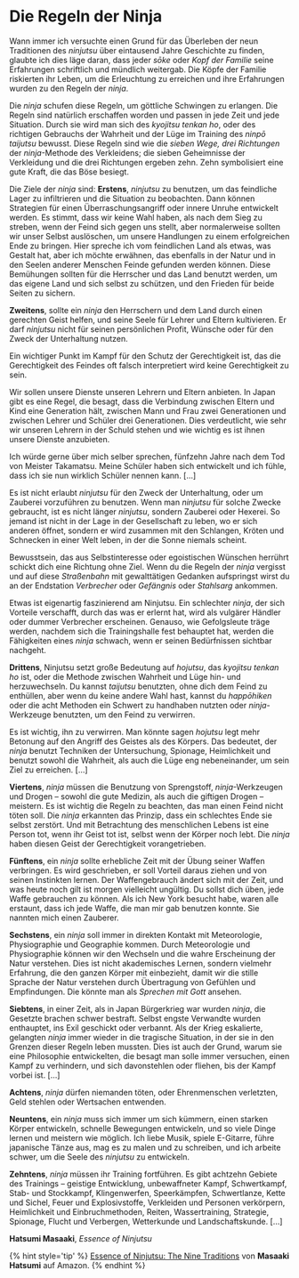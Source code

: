 # Die Regeln der Ninja



Wann immer ich versuchte einen Grund für das Überleben der neun Traditionen des *ninjutsu* über eintausend Jahre Geschichte zu finden, glaubte ich dies läge daran, dass jeder *sōke* oder *Kopf der Familie* seine Erfahrungen schriftlich und mündlich weitergab. Die Köpfe der Familie riskierten ihr Leben, um die Erleuchtung zu erreichen und ihre Erfahrungen wurden zu den Regeln der *ninja*.

Die *ninja* schufen diese Regeln, um göttliche Schwingen zu erlangen. Die Regeln sind natürlich erschaffen worden und passen in jede Zeit und jede Situation. Durch sie wird man sich des *kyojitsu tenkan ho*, oder des richtigen Gebrauchs der Wahrheit und der Lüge im Training des *ninpō taijutsu* bewusst. Diese Regeln sind wie die *sieben Wege, drei Richtungen* der *ninja*-Methode des Verkleidens; die sieben Geheimnisse der Verkleidung und die drei Richtungen ergeben zehn. Zehn symbolisiert eine gute Kraft, die das Böse besiegt.

Die Ziele der *ninja* sind: **Erstens**, *ninjutsu* zu benutzen, um das feindliche Lager zu infiltrieren und die Situation zu beobachten. Dann können Strategien für einen Überraschungsangriff oder innere Unruhe entwickelt werden. Es stimmt, dass wir keine Wahl haben, als nach dem Sieg zu streben, wenn der Feind sich gegen uns stellt, aber normalerweise sollten wir unser Selbst auslöschen, um unsere Handlungen zu einem erfolgreichen Ende zu bringen. Hier spreche ich vom feindlichen Land als etwas, was Gestalt hat, aber ich möchte erwähnen, das ebenfalls in der Natur und in den Seelen anderer Menschen Feinde gefunden werden können. Diese Bemühungen sollten für die Herrscher und das Land benutzt werden, um das eigene Land und sich selbst zu schützen, und den Frieden für beide Seiten zu sichern.

**Zweitens**, sollte ein *ninja* den Herrschern und dem Land durch einen gerechten Geist helfen, und seine Seele für Lehrer und Eltern kultivieren. Er darf *ninjutsu* nicht für seinen persönlichen Profit, Wünsche oder für den Zweck der Unterhaltung nutzen.

Ein wichtiger Punkt im Kampf für den Schutz der Gerechtigkeit ist, das die Gerechtigkeit des Feindes oft falsch interpretiert wird keine Gerechtigkeit zu sein.

Wir sollen unsere Dienste unseren Lehrern und Eltern anbieten. In Japan gibt es eine Regel, die besagt, dass die Verbindung zwischen Eltern und Kind eine Generation hält, zwischen Mann und Frau zwei Generationen und zwischen Lehrer und Schüler drei Generationen. Dies verdeutlicht, wie sehr wir unseren Lehrern in der Schuld stehen und wie wichtig es ist ihnen unsere Dienste anzubieten.

Ich würde gerne über mich selber sprechen, fünfzehn Jahre nach dem Tod von Meister Takamatsu. Meine Schüler haben sich entwickelt und ich fühle, dass ich sie nun wirklich Schüler nennen kann. […]

Es ist nicht erlaubt *ninjutsu* für den Zweck der Unterhaltung, oder um Zauberei vorzuführen zu benutzen. Wenn man *ninjutsu* für solche Zwecke gebraucht, ist es nicht länger *ninjutsu*, sondern Zauberei oder Hexerei. So jemand ist nicht in der Lage in der Gesellschaft zu leben, wo er sich anderen öffnet, sondern er wird zusammen mit den Schlangen, Kröten und Schnecken in einer Welt leben, in der die Sonne niemals scheint.

Bewusstsein, das aus Selbstinteresse oder egoistischen Wünschen herrührt schickt dich eine Richtung ohne Ziel. Wenn du die Regeln der *ninja* vergisst und auf diese *Straßenbahn* mit gewalttätigen Gedanken aufspringst wirst du an der Endstation *Verbrecher* oder *Gefängnis* oder *Stahlsarg* ankommen.

Etwas ist eigenartig faszinierend am Ninjutsu. Ein schlechter *ninja*, der sich Vorteile verschafft, durch das was er erlernt hat, wird als vulgärer Händler oder dummer Verbrecher erscheinen. Genauso, wie Gefolgsleute träge werden, nachdem sich die Trainingshalle fest behauptet hat, werden die Fähigkeiten eines *ninja* schwach, wenn er seinen Bedürfnissen sichtbar nachgeht.

**Drittens**, Ninjutsu setzt große Bedeutung auf *hojutsu*, das *kyojitsu tenkan ho* ist, oder die Methode zwischen Wahrheit und Lüge hin- und herzuwechseln. Du kannst *taijutsu* benutzten, ohne dich dem Feind zu enthüllen, aber wenn du keine andere Wahl hast, kannst du *happōhiken* oder die acht Methoden ein Schwert zu handhaben nutzten oder *ninja*-Werkzeuge benutzten, um den Feind zu verwirren.

Es ist wichtig, ihn zu verwirren. Man könnte sagen *hojutsu* legt mehr Betonung auf den Angriff des Geistes als des Körpers. Das bedeutet, der *ninja* benutzt Techniken der Untersuchung, Spionage, Heimlichkeit und benutzt sowohl die Wahrheit, als auch die Lüge eng nebeneinander, um sein Ziel zu erreichen. […]

**Viertens**, *ninja* müssen die Benutzung von Sprengstoff, *ninja*-Werkzeugen und Drogen – sowohl die gute Medizin, als auch die giftigen Drogen – meistern. Es ist wichtig die Regeln zu beachten, das man einen Feind nicht töten soll. Die *ninja* erkannten das Prinzip, dass ein schlechtes Ende sie selbst zerstört. Und mit Betrachtung des menschlichen Lebens ist eine Person tot, wenn ihr Geist tot ist, selbst wenn der Körper noch lebt. Die *ninja* haben diesen Geist der Gerechtigkeit vorangetrieben.

**Fünftens**, ein *ninja* sollte erhebliche Zeit mit der Übung seiner Waffen verbringen. Es wird geschrieben, er soll Vorteil daraus ziehen und von seinen Instinkten lernen. Der Waffengebrauch ändert sich mit der Zeit, und was heute noch gilt ist morgen vielleicht ungültig. Du sollst dich üben, jede Waffe gebrauchen zu können. Als ich New York besucht habe, waren alle erstaunt, dass ich jede Waffe, die man mir gab benutzen konnte. Sie nannten mich einen Zauberer.

**Sechstens**, ein *ninja* soll immer in direkten Kontakt mit Meteorologie, Physiographie und Geographie kommen. Durch Meteorologie und Physiographie können wir den Wechseln und die wahre Erscheinung der Natur verstehen. Dies ist nicht akademisches Lernen, sondern vielmehr Erfahrung, die den ganzen Körper mit einbezieht, damit wir die stille Sprache der Natur verstehen durch Übertragung von Gefühlen und Empfindungen. Die könnte man als *Sprechen mit Gott* ansehen.

**Siebtens**, in einer Zeit, als in Japan Bürgerkrieg war wurden *ninja*, die Gesetzte brachen schwer bestraft. Selbst engste Verwandte wurden enthauptet, ins Exil geschickt oder verbannt. Als der Krieg eskalierte, gelangten *ninja* immer wieder in die tragische Situation, in der sie in den Grenzen dieser Regeln leben mussten. Dies ist auch der Grund, warum sie eine Philosophie entwickelten, die besagt man solle immer versuchen, einen Kampf zu verhindern, und sich davonstehlen oder fliehen, bis der Kampf vorbei ist. […]

**Achtens**, *ninja* dürfen niemanden töten, oder Ehrenmenschen verletzten, Geld stehlen oder Wertsachen entwenden.

**Neuntens**, ein *ninja* muss sich immer um sich kümmern, einen starken Körper entwickeln, schnelle Bewegungen entwickeln, und so viele Dinge lernen und meistern wie möglich. Ich liebe Musik, spiele E-Gitarre, führe japanische Tänze aus, mag es zu malen und zu schreiben, und ich arbeite schwer, um die Seele des *ninjutsu* zu entwickeln.

**Zehntens**, *ninja* müssen ihr Training fortführen. Es gibt achtzehn Gebiete des Trainings – geistige Entwicklung, unbewaffneter Kampf, Schwertkampf, Stab- und Stockkampf, Klingenwerfen, Speerkämpfen, Schwertlanze, Kette und Sichel, Feuer und Explosivstoffe, Verkleiden und Personen verkörpern, Heimlichkeit und Einbruchmethoden, Reiten, Wassertraining, Strategie, Spionage, Flucht und Verbergen, Wetterkunde und Landschaftskunde. […]

**Hatsumi Masaaki**, <cite>Essence of Ninjutsu</cite>

{% hint style='tip' %}
[Essence of Ninjutsu: The Nine Traditions](https://www.amazon.de/gp/product/0809247240?ie=UTF8&tag=kogakurede-21&linkCode=as2&camp=1638&creative=6742&creativeASIN=0809247240) von **Masaaki Hatsumi** auf Amazon.
{% endhint %}
